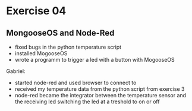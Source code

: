 # Exercise 04

## MongooseOS and Node-Red

- fixed bugs in the python temperature script
- installed MogooseOS
- wrote a programm to trigger a led with a button with MogooseOS

Gabriel:
- started node-red and used browser to connect to
- received my temperature data from the python script from exercise 3
- node-red became the integrator between the temperature sensor and the receiving led
switching the led at a treshold to on or off


